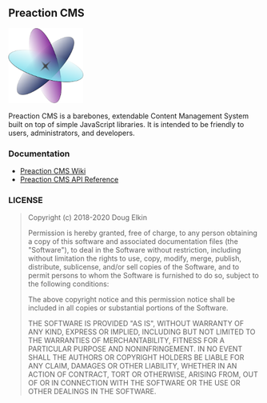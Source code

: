 ## Preaction CMS

<img src='icon.svg' width='150' height='150' />

Preaction CMS is a barebones, extendable Content Management System built on top of simple JavaScript libraries. It is intended to be friendly to users, administrators, and developers.

### Documentation

- [Preaction CMS Wiki](https://github.com/duhdugg/preaction-cms/wiki)
- [Preaction CMS API Reference](https://duhdugg.github.io/preaction-cms/)

### LICENSE

> Copyright (c) 2018-2020 Doug Elkin
>
> Permission is hereby granted, free of charge, to any person obtaining a copy
> of this software and associated documentation files (the "Software"), to deal
> in the Software without restriction, including without limitation the rights
> to use, copy, modify, merge, publish, distribute, sublicense, and/or sell
> copies of the Software, and to permit persons to whom the Software is
> furnished to do so, subject to the following conditions:
>
> The above copyright notice and this permission notice shall be included in
> all copies or substantial portions of the Software.
>
> THE SOFTWARE IS PROVIDED "AS IS", WITHOUT WARRANTY OF ANY KIND, EXPRESS OR
> IMPLIED, INCLUDING BUT NOT LIMITED TO THE WARRANTIES OF MERCHANTABILITY,
> FITNESS FOR A PARTICULAR PURPOSE AND NONINFRINGEMENT. IN NO EVENT SHALL THE
> AUTHORS OR COPYRIGHT HOLDERS BE LIABLE FOR ANY CLAIM, DAMAGES OR OTHER
> LIABILITY, WHETHER IN AN ACTION OF CONTRACT, TORT OR OTHERWISE, ARISING FROM,
> OUT OF OR IN CONNECTION WITH THE SOFTWARE OR THE USE OR OTHER DEALINGS IN THE
> SOFTWARE.
